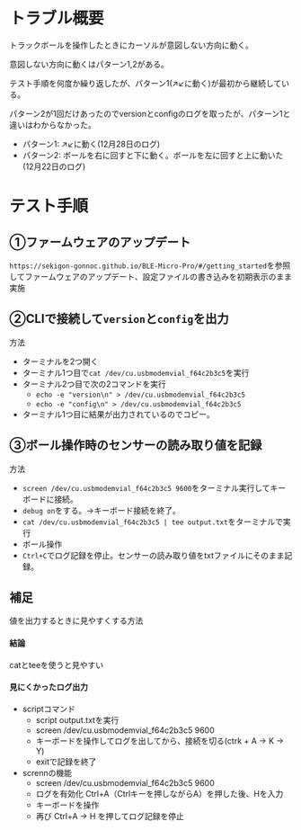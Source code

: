 # トラブル概要

トラックボールを操作したときにカーソルが意図しない方向に動く。

意図しない方向に動くはパターン1,2がある。

テスト手順を何度か繰り返したが、パターン1(↗︎↙︎に動く)が最初から継続している。

パターン2が1回だけあったのでversionとconfigのログを取ったが、パターン1と違いはわからなかった。

- パターン1: ↗︎↙︎に動く(12月28日のログ)
- パターン2: ボールを右に回すと下に動く。ボールを左に回すと上に動いた(12月22日のログ)


# テスト手順

## ①ファームウェアのアップデート
`https://sekigon-gonnoc.github.io/BLE-Micro-Pro/#/getting_started`を参照してファームウェアのアップデート、設定ファイルの書き込みを初期表示のまま実施

## ②CLIで接続して`version`と`config`を出力
方法
  - ターミナルを2つ開く
  - ターミナル1つ目で`cat /dev/cu.usbmodemvial_f64c2b3c5`を実行
  - ターミナル2つ目で次の2コマンドを実行
    - `echo -e "version\n" > /dev/cu.usbmodemvial_f64c2b3c5`
    - `echo -e "config\n" > /dev/cu.usbmodemvial_f64c2b3c5`
  - ターミナル1つ目に結果が出力されているのでコピー。


## ③ボール操作時のセンサーの読み取り値を記録
方法
  - `screen /dev/cu.usbmodemvial_f64c2b3c5 9600`をターミナル実行してキーボードに接続。
  - `debug on`をする。→キーボード接続を終了。
  - `cat /dev/cu.usbmodemvial_f64c2b3c5 | tee output.txt`をターミナルで実行
  -  ボール操作
  -  `Ctrl+C`でログ記録を停止。センサーの読み取り値をtxtファイルにそのまま記録。

## 補足
値を出力するときに見やすくする方法  

#### 結論
catとteeを使うと見やすい

#### 見にくかったログ出力
- scriptコマンド
  - script output.txtを実行
  - screen /dev/cu.usbmodemvial_f64c2b3c5 9600
  - キーボードを操作してログを出してから、接続を切る(ctrk + A → K → Y)
  - exitで記録を終了
- scrennの機能
  - screen /dev/cu.usbmodemvial_f64c2b3c5 9600
  - ログを有効化 Ctrl+A（Ctrlキーを押しながらA）を押した後、Hを入力
  - キーボードを操作
  - 再び Ctrl+A → H を押してログ記録を停止
